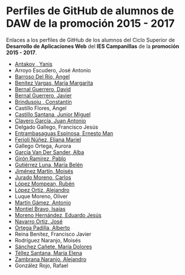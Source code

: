 # Perfiles de GitHub de alumnos de DAW de la promoción 2015 - 2017

Enlaces a los perfiles de GitHub de los alumnos del Ciclo Superior de **Desarrollo de Aplicaciones Web** del **IES Campanillas** de la **promoción 2015 - 2017**.

* [Antakov , Yanis](https://github.com/YanisAntakov)
* Arroyo Escudero, José Antonio
* [Barroso Del Río, Ángel](https://github.com/AngelBarrosoDelRio)
* [Benítez Vargas, María Margarita](https://github.com/MMARGARITARBV)
* [Bernal Guerrero, David](https://github.com/DavidBernalGuerrero)
* [Bernal Guerrero, Javier](https://github.com/JavierBernalGuerrero)
* [Brindusoiu , Constantín](https://github.com/BrandConstantin)
* Castillo Flores, Ángel
* [Castillo Santana, Junior Miguel](https://github.com/juniorcastillo)
* [Clavero García, Juan Antonio](https://github.com/JAClaveroGarcia)
* Delgado Gallego, Francisco Jesús
* [Entrambasaguas Espinosa, Ernesto Man](https://github.com/ErnestoEntrambasaguas)
* [Ferioli Núñez, Eliana Mariel](https://github.com/ElianaFerioli)
* Gallego Ortega, Aurora
* [García Van Der Sander, Alba](https://github.com/AlbaGV)
* [Girón Ramírez, Pablo](https://github.com/PGRtechDeveloper)
* [Gutiérrez Luna, María Belén](https://github.com/BelenGutierrez)
* [Jiménez Martín, Moisés](https://github.com/mjimenezmartin)
* [Jurado Moreno, Carlos](https://github.com/CarlosJuradoMoreno)
* [López Mompean, Rubén](https://github.com/RubenLopezMompean)
* [López Ortiz, Alejandro](https://github.com/AlejandroLopez96)
* Luque Moreno, Oliver
* [Martín Gámez, Antonio](https://github.com/AntonioMartinGamez)
* [Montiel Bravo, Isaías](https://github.com/IsaiasMontielBravo)
* [Moreno Hernández, Eduardo Jesús](https://github.com/EduMoreno)
* [Navarro Ortiz, José](https://github.com/JoseNavarroOrtiz)
* [Ortega Padilla, Alberto](https://github.com/AlbertoOrtegaPadilla)
* Reina Benítez, Francisco Javier
* Rodríguez Naranjo, Moisés
* [Sánchez Cañete, María Dolores](https://github.com/MariloSanchez)
* [Téllez Santana, María Elena](https://github.com/ElenaTellez)
* [Zambrana Naranjo, Alejandro](https://github.com/alejandrozambrana)
* González Rojo, Rafael

